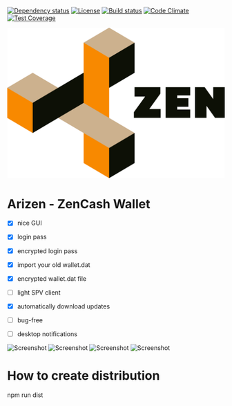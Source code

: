 
[![Dependency status][david-img]][david-url]
[![License][license-img]][license-url]
[![Build status][travis-img]][travis-url]
[![Code Climate][codeclimate-img]][codeclimate-url]
[![Test Coverage][testcoverage-img]][testcoverage-url]



![Arizen](bg.png)

# Arizen - ZenCash Wallet
- [x] nice GUI
- [x] login pass
- [x] encrypted login pass
- [x] import your old wallet.dat
- [x] encrypted wallet.dat file
- [ ] light SPV client
- [x] automatically download updates
- [ ] bug-free
- [ ] desktop notifications


![Screenshot](https://i.imgur.com/Cc14AP2.png)
![Screenshot](https://i.imgur.com/qLxk2l4.png)
![Screenshot](https://i.imgur.com/0VezNp1.png)
![Screenshot](https://i.imgur.com/3ngJvrW.png)

# How to create distribution
npm run dist


[david-img]: https://david-dm.org/ZencashOfficial/arizen.svg?style=flat-square
[david-url]: https://david-dm.org/ZencashOfficial/arizen
[license-img]: https://img.shields.io/badge/license-MIT-green.svg?style=flat-square
[license-url]: LICENSE
[travis-img]: https://img.shields.io/travis/ZencashOfficial/arizen.svg?style=flat-square
[travis-url]: https://travis-ci.org/ZencashOfficial/arizen
[codeclimate-img]: https://codeclimate.com/github/ZencashOfficial/arizen/badges/gpa.svg?style=flat-square
[codeclimate-url]: https://codeclimate.com/github/ZencashOfficial/arizen
[testcoverage-img]: https://codeclimate.com/github/ZencashOfficial/arizen/badges/coverage.svg
[testcoverage-url]: https://codeclimate.com/github/ZencashOfficial/arizen/coverage
